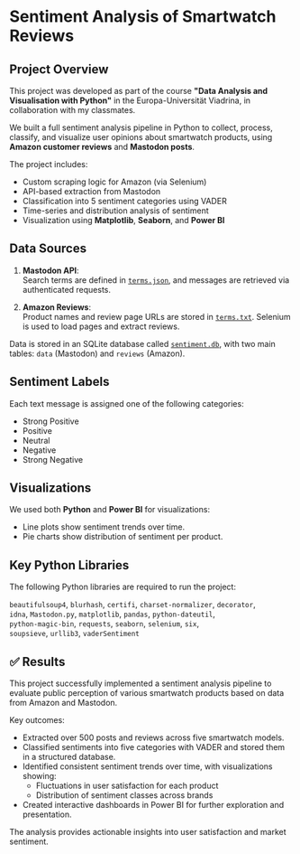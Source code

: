 
# Sentiment Analysis of Smartwatch Reviews

## Project Overview

This project was developed as part of the course **"Data Analysis and Visualisation with Python"** in the Europa-Universität Viadrina, in collaboration with my classmates.

We built a full sentiment analysis pipeline in Python to collect, process, classify, and visualize user opinions about smartwatch products, using **Amazon customer reviews** and **Mastodon posts**.

The project includes:
- Custom scraping logic for Amazon (via Selenium)
- API-based extraction from Mastodon
- Classification into 5 sentiment categories using VADER
- Time-series and distribution analysis of sentiment
- Visualization using **Matplotlib**, **Seaborn**, and **Power BI**
  


## Data Sources

1. **Mastodon API**:  
  Search terms are defined in [`terms.json`](terms.json), and messages are retrieved via authenticated requests.

2. **Amazon Reviews**:  
  Product names and review page URLs are stored in [`terms.txt`](terms.txt). Selenium is used to load pages and extract reviews.

Data is stored in an SQLite database called [`sentiment.db`](sentiment.db), with two main tables: `data` (Mastodon) and `reviews` (Amazon).

## Sentiment Labels

Each text message is assigned one of the following categories:
- Strong Positive  
- Positive  
- Neutral  
- Negative  
- Strong Negative

## Visualizations

We used both **Python** and **Power BI** for visualizations:
- Line plots show sentiment trends over time.
- Pie charts show distribution of sentiment per product.

##  Key Python Libraries

The following Python libraries are required to run the project: 

`beautifulsoup4`, `blurhash`, `certifi`, `charset-normalizer`, `decorator`,  
`idna`, `Mastodon.py`, `matplotlib`, `pandas`, `python-dateutil`,  
`python-magic-bin`, `requests`, `seaborn`, `selenium`, `six`,  
`soupsieve`, `urllib3`, `vaderSentiment`

## ✅ Results

This project successfully implemented a sentiment analysis pipeline to evaluate public perception of various smartwatch products based on data from Amazon and Mastodon.

Key outcomes:
- Extracted over 500 posts and reviews across five smartwatch models.
- Classified sentiments into five categories with VADER and stored them in a structured database.
- Identified consistent sentiment trends over time, with visualizations showing:
  - Fluctuations in user satisfaction for each product
  - Distribution of sentiment classes across brands
- Created interactive dashboards in Power BI for further exploration and presentation.

The analysis provides actionable insights into user satisfaction and market sentiment.


